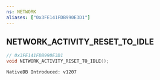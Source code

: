 ```yaml
---
ns: NETWORK
aliases: ["0x3FE141FDB990E3D1"]
---
```

## NETWORK_ACTIVITY_RESET_TO_IDLE

```c
// 0x3FE141FDB990E3D1
void NETWORK_ACTIVITY_RESET_TO_IDLE();
```

```
NativeDB Introduced: v1207
```

